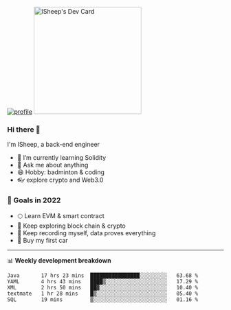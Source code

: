[![profile](http://img.codelin.xyz/hello-im-isheep.svg)](https://www.calligrapher.ai/)
<a href="https://app.daily.dev/linziyang1106"><img src="https://api.daily.dev/devcards/9f6efa252f3f40dabb05e415672e0c2a.png?r=8d6" width="250" alt="ISheep's Dev Card"/></a>
### Hi there 🐏

I'm ISheep, a back-end engineer

- 🔭 I’m currently learning Solidity
- 💬 Ask me about anything
- 😄 Hobby: badminton & coding
- 👓 explore crypto and Web3.0

### 🚀 Goals in 2022
+ 🌕 Learn EVM & smart contract
+ 🤔 Keep exploring block chain & crypto
+ 🐏 Keep recording myself, data proves everything
+ 🚗 Buy my first car

-------

📊 **Weekly development breakdown**
<!--START_SECTION:waka-->
```text
Java       17 hrs 23 mins  ████████████████░░░░░░░░░   63.68 % 
YAML       4 hrs 43 mins   ████▒░░░░░░░░░░░░░░░░░░░░   17.29 % 
XML        2 hrs 50 mins   ██▓░░░░░░░░░░░░░░░░░░░░░░   10.40 % 
textmate   1 hr 28 mins    █▒░░░░░░░░░░░░░░░░░░░░░░░   05.40 % 
SQL        19 mins         ▒░░░░░░░░░░░░░░░░░░░░░░░░   01.16 % 
```
<!--END_SECTION:waka-->
